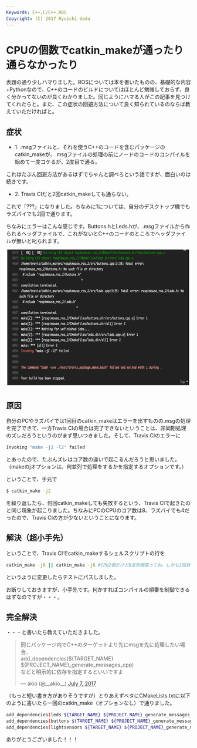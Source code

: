 ```yaml
---
Keywords: C++,C/C++,ROS
Copyright: (C) 2017 Ryuichi Ueda
---
```


# CPUの個数でcatkin_makeが通ったり通らなかったり
表題の通り少しハマりました。ROSについては本を書いたものの、基礎的な内容+Pythonなので、C++のコードのビルドについてはほとんど勉強しておらず、良く分かってないのが良くわかりました。同じようにハマる人がこの記事を見つけてくれたらと。また、この症状の回避方法について良く知られているのならば教えていただければと。
<h2>症状</h2>
<ul>
 	<li>1. .msgファイルと、それを使うC++のコードを含むパッケージのcatkin_makeが、.msgファイルの処理の前にノードのコードのコンパイルを始めて一度コケるが、2度目で通る。</li>
</ul>
これはたぶん回避方法があるはずでちゃんと調べろという話ですが、面白いのは続きです。
<ul>
 	<li>2. Travis CIだと2回catkin_makeしても通らない。</li>
</ul>
これで「???」になりました。ちなみに1については、自分のデスクトップ機でもラズパイでも2回で通ります。

ちなみにエラーはこんな感じです。Buttons.hとLeds.hが、.msgファイルから作られるヘッダファイルで、これがないとC++のコードのところでヘッダファイルが無いと叱られます。

<a href="874755c34acd032ab196fd9db24b1783.png"><img class="aligncenter size-large wp-image-9947" src="874755c34acd032ab196fd9db24b1783-1024x584.png" alt="" width="660" height="376" /></a>
<h2>原因</h2>
自分のPCやラズパイでは1回目のcatkin_makeはエラーを出すものの.msgの処理を完了できて、一方Travis CIの場合は完了できないということは、非同期処理のズレだろうというのがまず思いつきました。そして、Travis CIのエラーに

```bash
Invoking "make -j2 -l2" failed
```

とあったので、たぶんズレはコア数の違いで起こるんだろうと思いました。（makeのjオプションは、何並列で処理をするかを指定するオプションです。）

ということで、手元で

```bash
$ catkin_make -j2 
```

を繰り返したら、何回catkin_makeしても失敗するという、Travis CIで起きたのと同じ現象が起こりました。ちなみにPCのCPUのコア数は8、ラズパイでも4だったので、Travis CIの方が少ないということになります。
<h2>解決（超小手先）</h2>
ということで、Travis CIでcatkin_makeするシェルスクリプトの行を

```bash
catkin_make -j8 || catkin_make -j8 #CPU2個だけど8並列頑張ってね。しかも1回目コケたらもう一回やってね。
```

というように変更したらテストにパスしました。

お断りしておきますが、小手先です。何かすればコンパイルの順番を制御できるはずなのですが・・・。

<h2>完全解決</h2>

・・・と書いたら教えていただきました。

<blockquote class="twitter-tweet" data-partner="tweetdeck"><p lang="ja" dir="ltr">同じパッケージ内でC++のターゲットより先にmsgを先に処理したい場合、<br>add_dependencies(${TARGET_NAME} ${PROJECT_NAME}_generate_messages_cpp)<br>などと明示的に依存を指定するといいですよ</p>&mdash; akio (@__akio__) <a href="https://twitter.com/__akio__/status/883338434919542786">July 7, 2017</a></blockquote>
<script async src="//platform.twitter.com/widgets.js" charset="utf-8"></script>

（もっと短い書き方がありそうですが）とりあえずベタにCMakeLists.txtに以下のように書いたら一回のcatkin_make（オプションなし）で通りました。

```bash
add_dependencies(leds ${TARGET_NAME} ${PROJECT_NAME}_generate_messages_cpp)
add_dependencies(buttons ${TARGET_NAME} ${PROJECT_NAME}_generate_messages_cpp)
add_dependencies(lightsensors ${TARGET_NAME} ${PROJECT_NAME}_generate_messages_cpp)
```

ありがとうございました！！！
